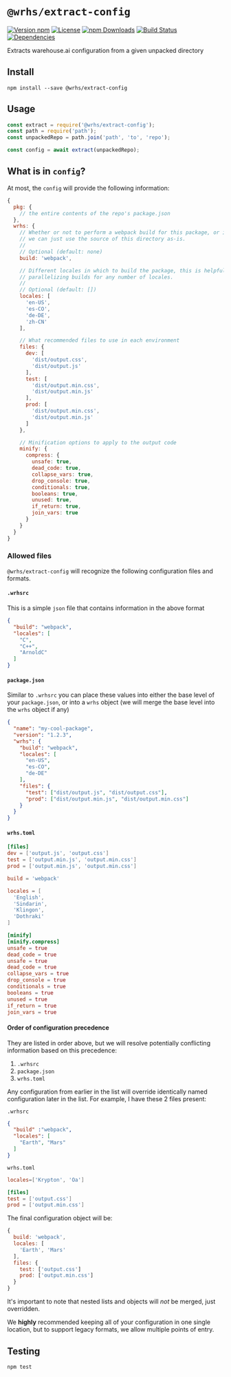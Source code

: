 # `@wrhs/extract-config`

[![Version npm](https://img.shields.io/npm/v/@wrhs/extract-config.svg?style=flat-square)](https://www.npmjs.com/package/@wrhs/extract-config)
[![License](https://img.shields.io/npm/l/@wrhs/extract-config.svg?style=flat-square)](https://github.com/warehouseai/extract-config/blob/master/LICENSE)
[![npm Downloads](https://img.shields.io/npm/dm/@wrhs/extract-config.svg?style=flat-square)](https://npmcharts.com/compare/@wrhs/extract-config?minimal=true)
[![Build Status](https://travis-ci.com/warehouseai/extract-config.svg?branch=master)](https://travis-ci.com/warehouseai/extract-config)
[![Dependencies](https://img.shields.io/david/warehouseai/extract-config.svg?style=flat-square)](https://github.com/warehouseai/extract-config/blob/master/package.json)

Extracts warehouse.ai configuration from a given unpacked directory

## Install

```
npm install --save @wrhs/extract-config
```

## Usage

```js
const extract = require('@wrhs/extract-config');
const path = require('path');
const unpackedRepo = path.join('path', 'to', 'repo');

const config = await extract(unpackedRepo);
```

## What is in `config`?

At most, the `config` will provide the following information:

```js
{
  pkg: {
    // the entire contents of the repo's package.json
  },
  wrhs: {
    // Whether or not to perform a webpack build for this package, or if
    // we can just use the source of this directory as-is.
    //
    // Optional (default: none)
    build: 'webpack',

    // Different locales in which to build the package, this is helpful for
    // parallelizing builds for any number of locales.
    //
    // Optional (default: [])
    locales: [
      'en-US',
      'es-CO',
      'de-DE',
      'zh-CN'
    ],

    // What recommended files to use in each environment
    files: {
      dev: [
        'dist/output.css',
        'dist/output.js'
      ],
      test: [
        'dist/output.min.css',
        'dist/output.min.js'
      ],
      prod: [
        'dist/output.min.css',
        'dist/output.min.js'
      ]
    },

    // Minification options to apply to the output code
    minify: {
      compress: {
        unsafe: true,
        dead_code: true,
        collapse_vars: true,
        drop_console: true,
        conditionals: true,
        booleans: true,
        unused: true,
        if_return: true,
        join_vars: true
      }
    }
  }
}
```

### Allowed files

`@wrhs/extract-config` will recognize the following configuration files and
formats.

#### `.wrhsrc`

This is a simple `json` file that contains information in the above format

```json
{
  "build": "webpack",
  "locales": [
    "C",
    "C++",
    "ArnoldC"
  ]
}
```

#### `package.json`

Similar to `.wrhsrc` you can place these values into either the base level of
your `package.json`, or into a `wrhs` object (we will merge the base level into
the `wrhs` object if any)

```json
{
  "name": "my-cool-package",
  "version": "1.2.3",
  "wrhs": {
    "build": "webpack",
    "locales": [
      "en-US",
      "es-CO",
      "de-DE"
    ],
    "files": {
      "test": ["dist/output.js", "dist/output.css"],
      "prod": ["dist/output.min.js", "dist/output.min.css"]
    }
  }
}
```

#### `wrhs.toml`

```toml
[files]
dev = ['output.js', 'output.css']
test = ['output.min.js', 'output.min.css']
prod = ['output.min.js', 'output.min.css']

build = 'webpack'

locales = [
  'English',
  'Sindarin',
  'Klingon',
  'Dothraki'
]

[minify]
[minify.compress]
unsafe = true
dead_code = true
unsafe = true
dead_code = true
collapse_vars = true
drop_console = true
conditionals = true
booleans = true
unused = true
if_return = true
join_vars = true
```

#### Order of configuration precedence

They are listed in order above, but we will resolve potentially conflicting
information based on this precedence:

1. `.wrhsrc`
2. `package.json`
3. `wrhs.toml`

Any configuration from earlier in the list will override identically named
configuration later in the list. For example, I have these 2 files present:

`.wrhsrc`
```json
{
  "build" :"webpack",
  "locales": [
    "Earth", "Mars"
  ]
}
```

`wrhs.toml`
```toml
locales=['Krypton', 'Oa']

[files]
test = ['output.css']
prod = ['output.min.css']
```

The final configuration object will be:

```js
{
  build: 'webpack',
  locales: [
    'Earth', 'Mars'
  ],
  files: {
    test: ['output.css']
    prod: ['output.min.css']
  }
}
```

It's important to note that nested lists and objects will *not* be merged, just
overridden.

We **highly** recommended keeping all of your configuration in one single location,
but to support legacy formats, we allow multiple points of entry.

## Testing

```
npm test
```
